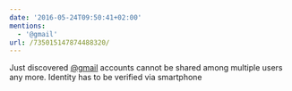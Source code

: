 ```yaml
---
date: '2016-05-24T09:50:41+02:00'
mentions:
  - '@gmail'
url: /735015147874488320/
---
```

Just discovered [@gmail](https://twitter.com/@gmail) accounts cannot be shared among multiple users any more. Identity has to be verified via smartphone
